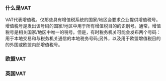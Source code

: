### 什么是VAT

VAT代表增值税。仅那些具有增值税系统的国家/地区会要求企业提供增值税号。增值税号是发出该号码的国家/地区中用于所有增值税目的的识别号。通常，增值税号是相关国家/地区中唯一的税号。但是，有时税务机关可能会发布两个号码：用于本地交易和与税务机关通信的本地税务号码;另外，以及用于欧盟增值税目的的外国或欧盟内部增值税号。

### 欧盟VAT


### 英国VAT
